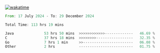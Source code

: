 [![wakatime](https://wakatime.com/badge/user/5970ac98-85fb-4bfd-a7d8-142e7d5bd274.svg)](https://wakatime.com/@5970ac98-85fb-4bfd-a7d8-142e7d5bd274)

<!--START_SECTION:waka-->

```rust
From: 17 July 2024 - To: 29 December 2024

Total Time: 113 hrs 19 mins

Java              53 hrs 50 mins  >>>>>>>>>>>>-------------   46.69 %
C                 37 hrs 18 mins  >>>>>>>>-----------------   32.35 %
Go                7 hrs 1 min     >>-----------------------   06.08 %
Other             2 hrs           -------------------------   01.75 %
```

<!--END_SECTION:waka-->
